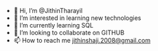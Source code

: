 - 👋 Hi, I’m @JithinTharayil
- 👀 I’m interested in learning new technologies
- 🌱 I’m currently learning SQL
- 💞️ I’m looking to collaborate on GITHUB
- 📫 How to reach me jithinshaji.2008@gmail.com

<!---
JithinTharayil/JithinTharayil is a ✨ special ✨ repository because its `README.md` (this file) appears on your GitHub profile.
You can click the Preview link to take a look at your changes.
--->

